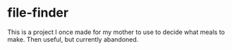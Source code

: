 # file-finder
This is a project I once made for my mother to use to decide what meals to make. Then useful, but currently abandoned.
